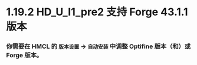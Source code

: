 # 1.19.2 HD_U_I1_pre2 支持 Forge 43.1.1 版本

### 你需要在 HMCL 的 `版本设置` -> `自动安装` 中调整 Optifine 版本（和）或 Forge 版本。
